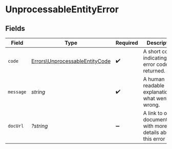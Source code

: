 # UnprocessableEntityError


## Fields

| Field                                                                            | Type                                                                             | Required                                                                         | Description                                                                      | Example                                                                          |
| -------------------------------------------------------------------------------- | -------------------------------------------------------------------------------- | -------------------------------------------------------------------------------- | -------------------------------------------------------------------------------- | -------------------------------------------------------------------------------- |
| `code`                                                                           | [Errors\UnprocessableEntityCode](../../Models/Errors/UnprocessableEntityCode.md) | :heavy_check_mark:                                                               | A short code indicating the error code returned.                                 | unprocessable_entity                                                             |
| `message`                                                                        | *string*                                                                         | :heavy_check_mark:                                                               | A human readable explanation of what went wrong.                                 | The requested resource was not found.                                            |
| `docUrl`                                                                         | *?string*                                                                        | :heavy_minus_sign:                                                               | A link to our documentation with more details about this error code              | https://dub.co/docs/api-reference/errors#unprocessable-entity                    |